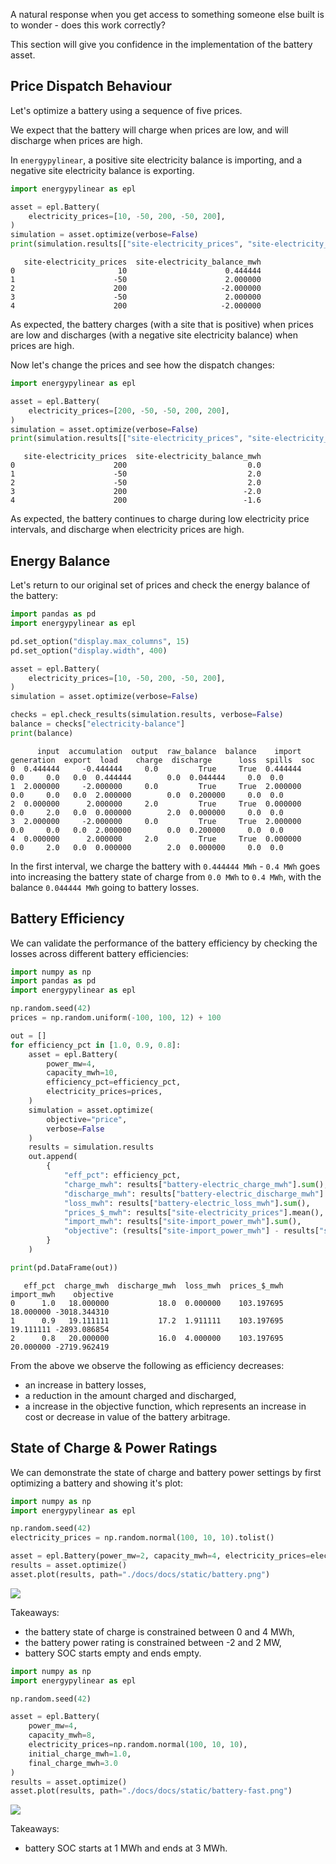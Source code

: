 A natural response when you get access to something someone else built is to wonder - does this work correctly?

This section will give you confidence in the implementation of the battery asset.

## Price Dispatch Behaviour

Let's optimize a battery using a sequence of five prices.

We expect that the battery will charge when prices are low, and will discharge when prices are high.

In `energypylinear`, a positive site electricity balance is importing, and a negative site electricity balance is exporting.

```python
import energypylinear as epl

asset = epl.Battery(
    electricity_prices=[10, -50, 200, -50, 200],
)
simulation = asset.optimize(verbose=False)
print(simulation.results[["site-electricity_prices", "site-electricity_balance_mwh"]])
```

```
   site-electricity_prices  site-electricity_balance_mwh
0                       10                      0.444444
1                      -50                      2.000000
2                      200                     -2.000000
3                      -50                      2.000000
4                      200                     -2.000000
```

As expected, the battery charges (with a site that is positive) when prices are low and discharges (with a negative site electricity balance) when prices are high.

Now let's change the prices and see how the dispatch changes:

```python
import energypylinear as epl

asset = epl.Battery(
    electricity_prices=[200, -50, -50, 200, 200],
)
simulation = asset.optimize(verbose=False)
print(simulation.results[["site-electricity_prices", "site-electricity_balance_mwh"]])
```

```
   site-electricity_prices  site-electricity_balance_mwh
0                      200                           0.0
1                      -50                           2.0
2                      -50                           2.0
3                      200                          -2.0
4                      200                          -1.6
```

As expected, the battery continues to charge during low electricity price intervals, and discharge when electricity prices are high.

## Energy Balance

Let's return to our original set of prices and check the energy balance of the battery:

```python
import pandas as pd
import energypylinear as epl

pd.set_option("display.max_columns", 15)
pd.set_option("display.width", 400)

asset = epl.Battery(
    electricity_prices=[10, -50, 200, -50, 200],
)
simulation = asset.optimize(verbose=False)

checks = epl.check_results(simulation.results, verbose=False)
balance = checks["electricity-balance"]
print(balance)
```

```
      input  accumulation  output  raw_balance  balance    import  generation  export  load    charge  discharge      loss  spills  soc
0  0.444444     -0.444444     0.0         True     True  0.444444         0.0     0.0   0.0  0.444444        0.0  0.044444     0.0  0.0
1  2.000000     -2.000000     0.0         True     True  2.000000         0.0     0.0   0.0  2.000000        0.0  0.200000     0.0  0.0
2  0.000000      2.000000     2.0         True     True  0.000000         0.0     2.0   0.0  0.000000        2.0  0.000000     0.0  0.0
3  2.000000     -2.000000     0.0         True     True  2.000000         0.0     0.0   0.0  2.000000        0.0  0.200000     0.0  0.0
4  0.000000      2.000000     2.0         True     True  0.000000         0.0     2.0   0.0  0.000000        2.0  0.000000     0.0  0.0
```

In the first interval, we charge the battery with `0.444444 MWh` - `0.4 MWh` goes into increasing the battery state of charge from `0.0 MWh` to `0.4 MWh`, with the balance `0.044444 MWh` going to battery losses.

## Battery Efficiency

We can validate the performance of the battery efficiency by checking the losses across different battery efficiencies:

```python
import numpy as np
import pandas as pd
import energypylinear as epl

np.random.seed(42)
prices = np.random.uniform(-100, 100, 12) + 100

out = []
for efficiency_pct in [1.0, 0.9, 0.8]:
    asset = epl.Battery(
        power_mw=4,
        capacity_mwh=10,
        efficiency_pct=efficiency_pct,
        electricity_prices=prices,
    )
    simulation = asset.optimize(
        objective="price",
        verbose=False
    )
    results = simulation.results
    out.append(
        {
            "eff_pct": efficiency_pct,
            "charge_mwh": results["battery-electric_charge_mwh"].sum(),
            "discharge_mwh": results["battery-electric_discharge_mwh"].sum(),
            "loss_mwh": results["battery-electric_loss_mwh"].sum(),
            "prices_$_mwh": results["site-electricity_prices"].mean(),
            "import_mwh": results["site-import_power_mwh"].sum(),
            "objective": (results["site-import_power_mwh"] - results["site-export_power_mwh"] * results["site-electricity_prices"]).sum(),
        }
    )

print(pd.DataFrame(out))
```

```
   eff_pct  charge_mwh  discharge_mwh  loss_mwh  prices_$_mwh  import_mwh    objective
0      1.0   18.000000           18.0  0.000000    103.197695   18.000000 -3018.344310
1      0.9   19.111111           17.2  1.911111    103.197695   19.111111 -2893.086854
2      0.8   20.000000           16.0  4.000000    103.197695   20.000000 -2719.962419
```

From the above we observe the following as efficiency decreases:

- an increase in battery losses,
- a reduction in the amount charged and discharged,
- a increase in the objective function, which represents an increase in cost or decrease in value of the battery arbitrage.

## State of Charge & Power Ratings

We can demonstrate the state of charge and battery power settings by first optimizing a battery and showing it's plot:

```python
import numpy as np
import energypylinear as epl

np.random.seed(42)
electricity_prices = np.random.normal(100, 10, 10).tolist()

asset = epl.Battery(power_mw=2, capacity_mwh=4, electricity_prices=electricity_prices)
results = asset.optimize()
asset.plot(results, path="./docs/docs/static/battery.png")
```

![](../static/battery.png)

Takeaways:

- the battery state of charge is constrained between 0 and 4 MWh,
- the battery power rating is constrained between -2 and 2 MW,
- battery SOC starts empty and ends empty.

```python
import numpy as np
import energypylinear as epl

np.random.seed(42)

asset = epl.Battery(
    power_mw=4,
    capacity_mwh=8,
    electricity_prices=np.random.normal(100, 10, 10),
    initial_charge_mwh=1.0,
    final_charge_mwh=3.0
)
results = asset.optimize()
asset.plot(results, path="./docs/docs/static/battery-fast.png")
```

![](../static/battery-fast.png)

Takeaways:

- battery SOC starts at 1 MWh and ends at 3 MWh.
